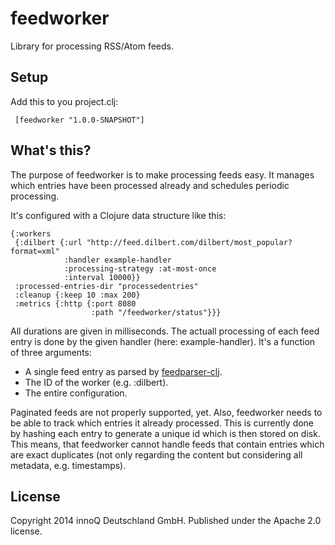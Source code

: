 # feedworker

Library for processing RSS/Atom feeds.

## Setup

Add this to you project.clj:

     [feedworker "1.0.0-SNAPSHOT"]

## What's this?

The purpose of feedworker is to make processing feeds easy. It manages which entries have been processed already and schedules periodic processing.

It's configured with a Clojure data structure like this:

    {:workers
     {:dilbert {:url "http://feed.dilbert.com/dilbert/most_popular?format=xml"
                :handler example-handler
                :processing-strategy :at-most-once
                :interval 10000}}
     :processed-entries-dir "processedentries"
     :cleanup {:keep 10 :max 200}
     :metrics {:http {:port 8080
                      :path "/feedworker/status"}}}

All durations are given in milliseconds. The actuall processing of each feed entry is done by the given handler (here: example-handler). It's a function of three arguments:

* A single feed entry as parsed by [feedparser-clj](https://github.com/scsibug/feedparser-clj).
* The ID of the worker (e.g. :dilbert).
* The entire configuration.

Paginated feeds are not properly supported, yet. Also, feedworker needs to be able to track which entries it already processed. This is currently done by hashing each entry to generate a unique id which is then stored on disk. This means, that feedworker cannot handle feeds that contain entries which are exact duplicates (not only regarding the content but considering all metadata, e.g. timestamps).

## License

Copyright 2014 innoQ Deutschland GmbH. Published under the Apache 2.0 license.

